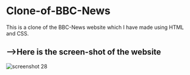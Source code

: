 # Clone-of-BBC-News
This is a clone of the BBC-News website which I have made using HTML and CSS.
## -->Here is the screen-shot of the website
![screenshot 28](https://user-images.githubusercontent.com/19861874/34945999-2835fec6-fa2b-11e7-913f-f9ef3c7ff399.png)

